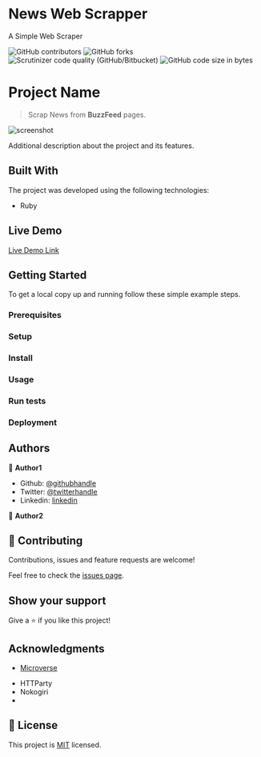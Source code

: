 # News Web Scrapper
A Simple Web Scraper

![GitHub contributors](https://img.shields.io/github/contributors/genzaraki/newsscrapper)
![GitHub forks](https://img.shields.io/github/forks/genzaraki/newsscrapper)
![Scrutinizer code quality (GitHub/Bitbucket)](https://img.shields.io/scrutinizer/quality/b/genzaraki/newsscrapper?style=flat-square)
![GitHub code size in bytes](https://img.shields.io/github/languages/code-size/genzaraki/newsscrapper)

# Project Name

> Scrap News from **BuzzFeed** pages.

![screenshot](./app_screenshot.png)

Additional description about the project and its features.

## Built With
The project was developed using the following technologies:

- Ruby

## Live Demo

[Live Demo Link](https://livedemo.com)


## Getting Started

To get a local copy up and running follow these simple example steps.

### Prerequisites

### Setup

### Install

### Usage

### Run tests

### Deployment



## Authors

👤 **Author1**

- Github: [@githubhandle](https://github.com/githubhandle)
- Twitter: [@twitterhandle](https://twitter.com/twitterhandle)
- Linkedin: [linkedin](https://linkedin.com/linkedinhandle)

👤 **Author2**

## 🤝 Contributing

Contributions, issues and feature requests are welcome!

Feel free to check the [issues page](issues/).

## Show your support

Give a ⭐️ if you like this project!

## Acknowledgments
* [Microverse](https://www.microverse.org/)
- HTTParty
- Nokogiri
- 

## 📝 License

This project is [MIT](lic.url) licensed.


<!-- MARKDOWN LINKS & IMAGES -->
<!-- https://www.markdownguide.org/basic-syntax/#reference-style-links -->



